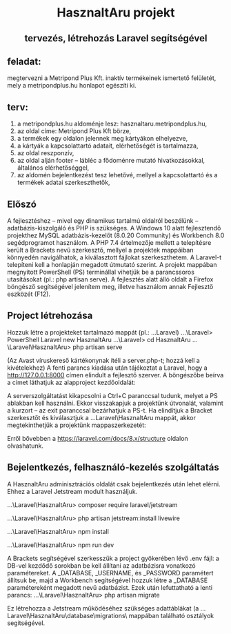 # <p align="center">HasznaltAru projekt</p>

## <p align="center">tervezés, létrehozás Laravel segítségével</p>

## feladat:
megtervezni a Metripond Plus Kft. inaktív termékeinek ismertető felületét, mely a metripondplus.hu honlapot egészíti ki.

## terv:
1.	a metripondplus.hu aldoménje lesz: hasznaltaru.metripondplus.hu,
2.	az oldal címe: Metripond Plus Kft börze,
3.	a termékek egy oldalon jelennek meg kártyákon elhelyezve,
4.	a kártyák a kapcsolattartó adatait, elérhetőségét is tartalmazza,
5.	az oldal reszponzív,
6.	az oldal alján footer – lábléc a fődoménre mutató hivatkozásokkal, általános elérhetőséggel,
7.	az aldomén bejelentkezést tesz lehetővé, mellyel a kapcsolattartó és a termékek adatai szerkeszthetők,
## Előszó

A fejlesztéshez – mivel egy dinamikus tartalmú oldalról beszélünk – adatbázis-kiszolgáló és PHP is szükséges. A Windows 10 alatt fejlesztendő projekthez MySQL adatbázis-kezelőt (8.0.20 Community) és Workbench 8.0 segédprogramot használom. A PHP 7.4 értelmezője mellett a telepítésre került a Brackets nevű szerkesztő, mellyel a projektek mappáiban könnyedén navigálhatok, a kiválasztott fájlokat szerkeszthetem.
A Laravel-t telepíteni kell a honlapján megadott útmutató szerint.
A projekt mappában megnyitott PowerShell (PS) terminállal vihetjük be a parancssoros utasításokat (pl.: php artisan serve).
A fejlesztés alatt álló oldalt a Firefox böngésző segítségével jelenítem meg, illetve használom annak Fejlesztő eszközét (F12).
## Project létrehozása

Hozzuk létre a projekteket tartalmazó mappát (pl.: …Laravel)
…\Laravel> PowerShell
	Laravel new HasznaltAru
…\Laravel> cd HasznaltAru
…\Laravel\HasznaltAru> php artisan serve

(Az Avast víruskereső kártékonynak ítéli a server.php-t; hozzá kell a kivételekhez)
A fenti parancs kiadása után tájékoztat a Laravel, hogy a http://127.0.0.1:8000 címen elindult a fejlesztő szerver.
A böngészőbe beírva a címet láthatjuk az alapproject kezdőoldalát:

 

A serverszolgáltatást kikapcsolni a Ctrl+C paranccsal tudunk, melyet a PS ablakban kell használni. Ekkor visszakapjuk a projektünk útvonalát, valamint a kurzort – az exit paranccsal bezárhatjuk a PS-t.
Ha elindítjuk a Bracket szerkesztőt és kiválasztjuk a …Laravel\HasznaltAru mappát, akkor megtekinthetjük a projektünk mappaszerkezetét:

 

Erről bővebben a https://laravel.com/docs/8.x/structure oldalon olvashatunk.

## Bejelentkezés, felhasználó-kezelés szolgáltatás

A HasznaltAru adminisztrációs oldalát csak bejelentkezés után lehet elérni. Ehhez a Laravel Jetstream modult használjuk.

…\Laravel\HasznaltAru> composer require laravel/jetstream

…\Laravel\HasznaltAru> php artisan jetstream:install livewire

…\Laravel\HasznaltAru> npm install

…\Laravel\HasznaltAru> npm run dev

A Brackets segítségével szerkesszük a project gyökerében lévő .env fájl:
a DB-vel kezdődő sorokban be kell állítani az adatbázisra vonatkozó paramétereket. A _DATABASE, _USERNAME, és _PASSWORD paramétert állítsuk be, majd a Workbench segítségével hozzuk létre a _DATABASE paramétereként megadott nevű adatbázist. Ezek után lefuttatható a lenti parancs:
…\Laravel\HasznaltAru> php artisan migrate

Ez létrehozza a Jetstream működéséhez szükséges adattáblákat (a …Laravel\HasznaltAru\database\migrations\ mappában található osztályok segítségével.
